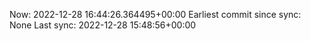 Now: 2022-12-28 16:44:26.364495+00:00 Earliest commit since sync: None Last sync: 2022-12-28 15:48:56+00:00
